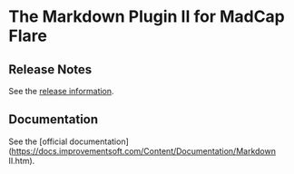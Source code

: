# The Markdown Plugin II for MadCap Flare

## Release Notes 

See the [release information](https://github.com/msander1983/MarkdownPluginRelease/releases).

## Documentation

See the [official documentation](https://docs.improvementsoft.com/Content/Documentation/Markdown II.htm).
